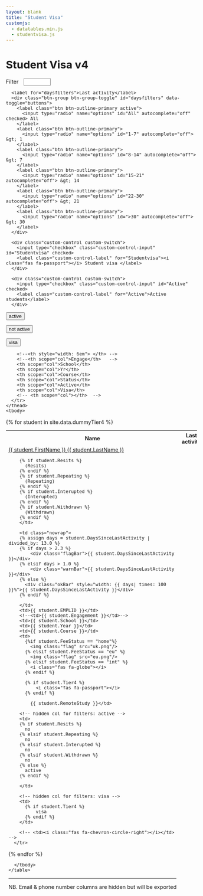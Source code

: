 ```yaml
---
layout: blank
title: "Student Visa"
customjs:
  - datatables.min.js
  - studentvisa.js
---
```


<link rel="stylesheet" type="text/css" href="datatables.min.css">

<style>
body            {font-size: 90%}
h1              {padding-bottom: 15spx}
.nowrap         {white-space: nowrap;}

table i         {font-size: 20px; padding-left: 0.5em}

.flag           {height: 24px; width: 24px; vertical-align: middle;  margin-right: 0.5em}
.fa-globe       {font-size: 24px; color: #1D8348; margin-right: 0.5em; padding-left: 0}
.fa-chevron-circle-right {color: #007bff}
.fa-passport    {color:  #ccc; padding-left: 0}

.flagBar    {background: #d80f2a; width: 100%; color: white; padding: 2px 4px;}
.warnBar    {background: #f8c400; width: 100%; padding: 2px 4px;}
.okBar      {background: rgba(0, 155, 189, 0.4); padding: 2px 4px;}

/* Yellow-eyed penguin & opaque uon blue */
.flagBar    {background: #D04E59; width: 100%; color: white; padding: 2px 4px;}
.warnBar    {background: #FAE093; width: 100%; padding: 2px 4px;}
.okBar      {background: rgba(0, 155, 189, 0.4); padding: 2px 4px;}

div.dataTables_wrapper div.dataTables_filter { text-align: left; }

.dataTables_info      {float: left;}
.dataTables_paginate  {}
.controlsbottom             {margin-top:10px}
.filters {display: none}


.form-inline label            {padding-right: 0.7em}
.form-inline input            {margin-right: 2em}
.form-inline .btn-group       {margin-right: 2em}
.form-inline .custom-switch   {margin-right: 1em}
label i                       {padding-right: 0.25em}
</style>




<div class="container">
  <h1>Student Visa v4</h1>

  <form class="form-inline">
      <label for="Filter">Filter</label>
      <input type="text" class="form-control" id="Filter" size="6">

      <label for="daysfilters">Last activity</label>
      <div class="btn-group btn-group-toggle" id="daysfilters" data-toggle="buttons">
        <label class="btn btn-outline-primary active">
          <input type="radio" name="options" id="All" autocomplete="off" checked> All
        </label>
        <label class="btn btn-outline-primary">
          <input type="radio" name="options" id="1-7" autocomplete="off"> &gt; 1
        </label>
        <label class="btn btn-outline-primary">
          <input type="radio" name="options" id="8-14" autocomplete="off"> &gt; 7
        </label>
        <label class="btn btn-outline-primary">
          <input type="radio" name="options" id="15-21" autocomplete="off"> &gt; 14
        </label>
        <label class="btn btn-outline-primary">
          <input type="radio" name="options" id="22-30" autocomplete="off"> &gt; 21
        </label>
        <label class="btn btn-outline-primary">
          <input type="radio" name="options" id=">30" autocomplete="off"> &gt; 30
        </label>
      </div>

      <div class="custom-control custom-switch">
        <input type="checkbox" class="custom-control-input" id="Studentvisa" checked>
        <label class="custom-control-label" for="Studentvisa"><i class="fas fa-passport"></i> Student visa </label>
      </div>

      <div class="custom-control custom-switch">
        <input type="checkbox" class="custom-control-input" id="Active" checked>
        <label class="custom-control-label" for="Active">Active students</label>
      </div>



<button class="btn btn-primary" id="filterActive">active</button>

<button class="btn btn-secondary" id="filterNotActive">not active</button>

<button class="btn btn-primary" id="filterVisa">visa</button>


  </form>






  <table class="table table-hover table-sm" id="DataTable" >
    <thead class="thead-dark">
      <tr>
        <th scope="col">Name</th>
        <th scope="col" >Last activity</th>
        <th scope="col">EMPLID</th>

        <!--<th style="width: 6em"> </th> -->
        <!--<th scope="col">Engage</th>   -->
        <th scope="col">School</th>
        <th scope="col">Yr</th>
        <th scope="col">Course</th>
        <th scope="col">Status</th>
        <th scope="col">Active</th>
        <th scope="col">Visa</th>
        <!-- <th scope="col"></th>  -->
      </tr>
    </thead>
    <tbody>

{% for student in site.data.dummyTier4 %}
      <tr>
        <td class="nowrap"><a href=''>{{ student.FirstName }} {{ student.LastName }}</a>

        {% if student.Resits %}
          (Resits)
        {% endif %}
        {% if student.Repeating %}
          (Repeating)
        {% endif %}
        {% if student.Interupted %}
          (Interupted)
        {% endif %}
        {% if student.Withdrawn %}
          (Withdrawn)
        {% endif %}                
        </td>

        <td class="nowrap">
        {% assign days = student.DaysSinceLastActivity | divided_by: 13.0 %}
        {% if days > 2.3 %}
            <div class="flagBar">{{ student.DaysSinceLastActivity }}</div>
        {% elsif days > 1.0 %}
            <div class="warnBar">{{ student.DaysSinceLastActivity }}</div>
        {% else %}
          <div class="okBar" style="width: {{ days| times: 100 }}%">{{ student.DaysSinceLastActivity }}</div>
        {% endif %}

        </td>
        <td>{{ student.EMPLID }}</td>
        <!--<td>{{ student.Engagement }}</td>-->
        <td>{{ student.School }}</td>
        <td>{{ student.Year }}</td>
        <td>{{ student.Course }}</td>
        <td>
          {%if student.FeeStatus == "home"%}
            <img class="flag" src="uk.png"/>
          {% elsif student.FeeStatus == "eu" %}
            <img class="flag" src="eu.png"/>
          {% elsif student.FeeStatus == "int" %}     
            <i class="fas fa-globe"></i>
          {% endif %}

          {% if student.Tier4 %}     
              <i class="fas fa-passport"></i>
          {% endif %}

            {{ student.RemoteStudy }}</td>

        <!-- hidden col for filters: active -->
        <td>
        {% if student.Resits %}
          no
        {% elsif student.Repeating %}
          no
        {% elsif student.Interupted %}
          no
        {% elsif student.Withdrawn %}
          no
        {% else %}
          active
        {% endif %}

        </td>

        <!-- hidden col for filters: visa -->
        <td>
          {% if student.Tier4 %}     
              visa
          {% endif %}
        </td>            

        <!-- <td><i class="fas fa-chevron-circle-right"></i></td> -->
      </tr>
{% endfor %}

      </tbody>
    </table>

<hr/>
<p>NB. Email & phone number columns are hidden but will be exported</p>

</div>
